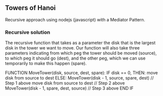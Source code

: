 ## Towers of Hanoi

Recursive approach using nodejs (javascript) with a Mediator Pattern. 

### Recursive solution

The recursive function that takes as a parameter the disk that is the largest disk in the tower we want to move. Our function will also take three parameters indicating from which peg the tower should be moved (source), to which peg it should go (dest), and the other peg, which we can use temporarily to make this happen (spare).

FUNCTION MoveTower(disk, source, dest, spare):
IF disk == 0, THEN:
    move disk from source to dest
ELSE:
    MoveTower(disk - 1, source, spare, dest)   // Step 1 above
    move disk from source to dest              // Step 2 above
    MoveTower(disk - 1, spare, dest, source)   // Step 3 above
END IF
